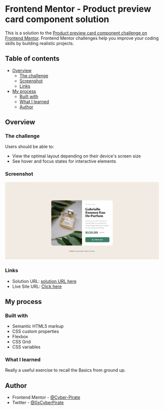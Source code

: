 # Frontend Mentor - Product preview card component solution

This is a solution to the [Product preview card component challenge on Frontend Mentor](https://www.frontendmentor.io/challenges/product-preview-card-component-GO7UmttRfa). Frontend Mentor challenges help you improve your coding skills by building realistic projects. 

## Table of contents

- [Overview](#overview)
  - [The challenge](#the-challenge)
  - [Screenshot](#screenshot)
  - [Links](#links)
- [My process](#my-process)
  - [Built with](#built-with)
  - [What I learned](#what-i-learned)
  - [Author](#author)

## Overview

### The challenge

Users should be able to:

- View the optimal layout depending on their device's screen size
- See hover and focus states for interactive elements

### Screenshot

![](./screenshot.jpeg)

### Links

- Solution URL: [solution URL here](https://www.frontendmentor.io/solutions/responsive-product-preview-card-pwC8CGhehk)
- Live Site URL: [Click here](https://product-preview-card-component-main.cyberpirate.repl.co/)

## My process

### Built with

-  Semantic HTML5 markup
- CSS custom properties
- Flexbox
- CSS Grid
- CSS variables

### What I learned

Really a useful exercise to recall the Basics from ground up. 

## Author

- Frontend Mentor - [@Cyber-Pirate](https://www.frontendmentor.io/profile/Cyber-Pirate)
- Twitter - [@0xCyberPirate](https://www.twitter.com/0xCyberPirate)
